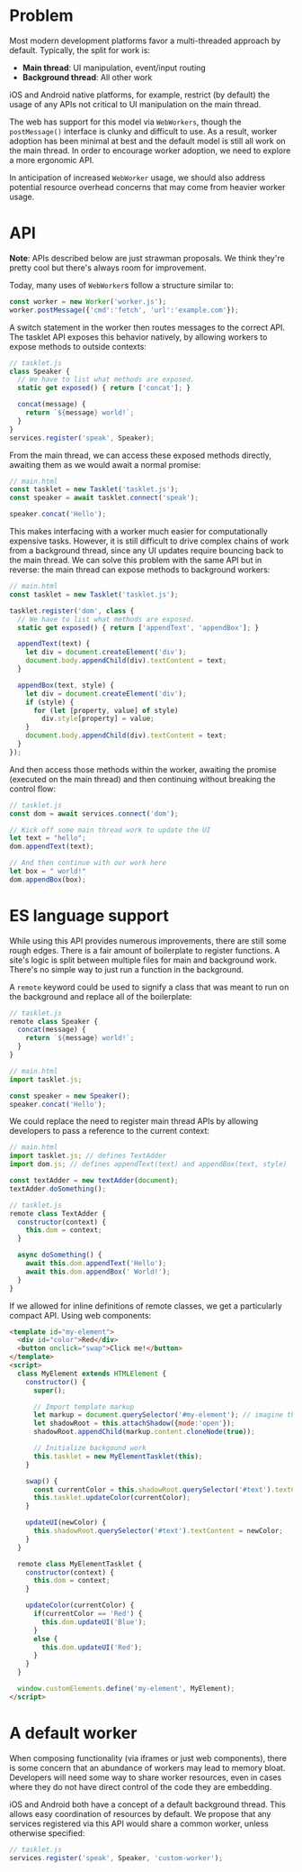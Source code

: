 # Problem
Most modern development platforms favor a multi-threaded approach by default. Typically, the split for work is:

- __Main thread__: UI manipulation, event/input routing
- __Background thread__: All other work

iOS and Android native platforms, for example, restrict (by default) the usage of any APIs not critical to UI manipulation on the main thread.

The web has support for this model via `WebWorkers`, though the `postMessage()` interface is clunky and difficult to use. As a result, worker adoption has been minimal at best and the default model is still all work on the main thread. In order to encourage worker adoption, we need to explore a more ergonomic API.

In anticipation of increased `WebWorker` usage, we should also address potential resource overhead concerns that may come from heavier worker usage.

# API
__Note__: APIs described below are just strawman proposals. We think they're pretty cool but there's always room for improvement.

Today, many uses of `WebWorker`s follow a structure similar to:

```javascript
const worker = new Worker('worker.js');
worker.postMessage({'cmd':'fetch', 'url':'example.com'});
```

A switch statement in the worker then routes messages to the correct API. The tasklet API exposes this behavior natively, by allowing workers to expose methods to outside contexts:

```javascript
// tasklet.js
class Speaker {
  // We have to list what methods are exposed.
  static get exposed() { return ['concat']; }

  concat(message) {
    return `${message} world!`;
  }
}
services.register('speak', Speaker);
```

From the main thread, we can access these exposed methods directly, awaiting them as we would await a normal promise:

```javascript
// main.html
const tasklet = new Tasklet('tasklet.js');
const speaker = await tasklet.connect('speak');

speaker.concat('Hello');
```

This makes interfacing with a worker much easier for computationally expensive tasks. However, it is still difficult to drive complex chains of work from a background thread, since any UI updates require bouncing back to the main thread. We can solve this problem with the same API but in reverse: the main thread can expose methods to background workers:

```javascript
// main.html
const tasklet = new Tasklet('tasklet.js');

tasklet.register('dom', class {
  // We have to list what methods are exposed.
  static get exposed() { return ['appendText', 'appendBox']; }

  appendText(text) {
    let div = document.createElement('div');
    document.body.appendChild(div).textContent = text;
  }

  appendBox(text, style) {
    let div = document.createElement('div');
    if (style) {
      for (let [property, value] of style)
        div.style[property] = value;
    }
    document.body.appendChild(div).textContent = text;
  }
});
```

And then access those methods within the worker, awaiting the promise (executed on the main thread) and then continuing without breaking the control flow:

```javascript
// tasklet.js
const dom = await services.connect('dom');

// Kick off some main thread work to update the UI
let text = "hello";
dom.appendText(text);

// And then continue with our work here
let box = " world!"
dom.appendBox(box);
```

# ES language support
While using this API provides numerous improvements, there are still some rough edges. There is a fair amount of boilerplate to register functions. A site's logic is split between multiple files for main and background work. There's no simple way to just run a function in the background.

A `remote` keyword could be used to signify a class that was meant to run on the background and replace all of the boilerplate:

```javascript
// tasklet.js
remote class Speaker {
  concat(message) {
    return `${message} world!`;
  }
}
```

```javascript
// main.html
import tasklet.js;

const speaker = new Speaker();
speaker.concat('Hello');
```

We could replace the need to register main thread APIs by allowing developers to pass a reference to the current context:

```javascript
// main.html
import tasklet.js; // defines TextAdder
import dom.js; // defines appendText(text) and appendBox(text, style)

const textAdder = new textAdder(document);
textAdder.doSomething();
```

```javascript
// tasklet.js
remote class TextAdder {
  constructor(context) {
    this.dom = context;
  }

  async doSomething() {
    await this.dom.appendText('Hello');
    await this.dom.appendBox(' World!');
  }
}
```

If we allowed for inline definitions of remote classes, we get a particularly compact API. Using web components:

```html
<template id="my-element">
  <div id="color">Red</div>
  <button onclick="swap">Click me!</button>
</template>
<script>
  class MyElement extends HTMLElement {
    constructor() {
      super();

      // Import template markup
      let markup = document.querySelector('#my-element'); // imagine this works
      let shadowRoot = this.attachShadow({mode:'open'});
      shadowRoot.appendChild(markup.content.cloneNode(true));

      // Initialize backgound work
      this.tasklet = new MyElementTasklet(this);
    }

    swap() {
      const currentColor = this.shadowRoot.querySelector('#text').textContent;
      this.tasklet.updateColor(currentColor);
    }

    updateUI(newColor) {
      this.shadowRoot.querySelector('#text').textContent = newColor;
    }
  }

  remote class MyElementTasklet {
    constructor(context) {
      this.dom = context;
    }

    updateColor(currentColor) {
      if(currentColor == 'Red') {
        this.dom.updateUI('Blue');
      }
      else {
        this.dom.updateUI('Red');
      }
    }
  }

  window.customElements.define('my-element', MyElement);
</script>
```

# A default worker
When composing functionality (via iframes or just web components), there is some concern that an abundance of workers may lead to memory bloat. Developers will need some way to share worker resources, even in cases where they do not have direct control of the code they are embedding.

iOS and Android both have a concept of a default background thread. This allows easy coordination of resources by default. We propose that any services registered via this API would share a common worker, unless otherwise specified:

```javascript
// tasklet.js
services.register('speak', Speaker, 'custom-worker');
```
